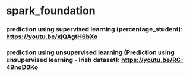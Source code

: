 # spark_foundation

### prediction using supervised learning (percentage_student):  https://youtu.be/xjQAgtH6bXo
### prediction using unsupervised learning (Prediction using unsupervised learning - Irish dataset): https://youtu.be/RG-49noD0Ko

